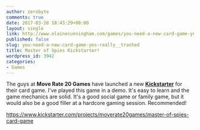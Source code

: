 ```yaml
---
author: zerobyte
comments: true
date: 2017-03-28 18:43:29+00:00
layout: single
link: http://www.elainecunningham.com/games/you-need-a-new-card-game-yes-really__trashed/
published: false
slug: you-need-a-new-card-game-yes-really__trashed
title: Master of Spies Kickstarter!
wordpress_id: 3942
categories:
- Games
---
```


The guys at **Move Rate 20 Games** have launched a new **[Kickstarter](https://www.kickstarter.com/projects/moverate20games/master-of-spies-card-game)** for their card game. I've played this game in a demo. It's easy to learn and the game mechanics are solid. It's a good social game or family game, but it would also be a good filler at a hardcore gaming session. Recommended!



https://www.kickstarter.com/projects/moverate20games/master-of-spies-card-game
